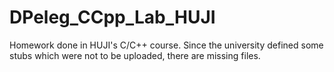 # DPeleg_CCpp_Lab_HUJI
Homework done in HUJI's C/C++ course.
Since the university defined some stubs which were not to be uploaded, there are missing files.
